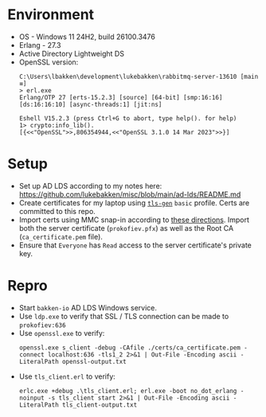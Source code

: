 # Environment

* OS - Windows 11 24H2, build 26100.3476
* Erlang - 27.3
* Active Directory Lightweight DS
* OpenSSL version:
    ```
    C:\Users\lbakken\development\lukebakken\rabbitmq-server-13610 [main ≡]
    > erl.exe
    Erlang/OTP 27 [erts-15.2.3] [source] [64-bit] [smp:16:16] [ds:16:16:10] [async-threads:1] [jit:ns]

    Eshell V15.2.3 (press Ctrl+G to abort, type help(). for help)
    1> crypto:info_lib().
    [{<<"OpenSSL">>,806354944,<<"OpenSSL 3.1.0 14 Mar 2023">>}]
    ```

# Setup

* Set up AD LDS according to my notes here: https://github.com/lukebakken/misc/blob/main/ad-lds/README.md
* Create certificates for my laptop using [`tls-gen`](https://github.com/rabbitmq/tls-gen) `basic` profile. Certs are committed to this repo.
* Import certs using MMC snap-in according to [these directions](https://learn.microsoft.com/en-us/troubleshoot/windows-server/active-directory/enable-ldap-over-ssl-3rd-certification-authority). Import both the server certificate (`prokofiev.pfx`) as well as the Root CA (`ca_certificate.pem` file).
* Ensure that `Everyone` has `Read` access to the server certificate's private key.

# Repro

* Start `bakken-io` AD LDS Windows service.
* Use `ldp.exe` to verify that SSL / TLS connection can be made to `prokofiev:636`
* Use `openssl.exe` to verify:
    ```
    openssl.exe s_client -debug -CAfile ./certs/ca_certificate.pem -connect localhost:636 -tls1_2 2>&1 | Out-File -Encoding ascii -LiteralPath openssl-output.txt
    ```
* Use `tls_client.erl` to verify:
    ```
    erlc.exe +debug .\tls_client.erl; erl.exe -boot no_dot_erlang -noinput -s tls_client start 2>&1 | Out-File -Encoding ascii -LiteralPath tls_client-output.txt
    ```
